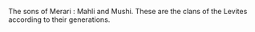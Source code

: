 The sons of Merari : Mahli and Mushi. These are the clans of the Levites according to their generations.
